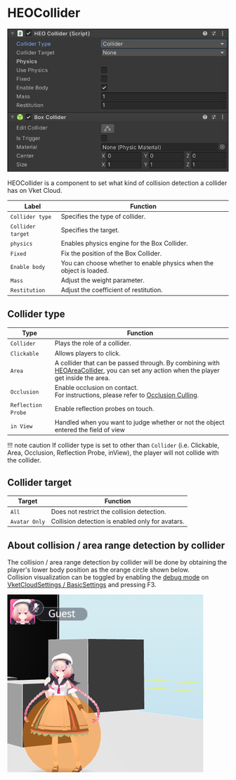 # HEOCollider

![HEOCollider_1](img/HEOCollider_1.jpg)

HEOCollider is a component to set what kind of collision detection a collider has on Vket Cloud.

| Label | Function |
| ---- | ---- |
| `Collider type` | Specifies the type of collider. |
| `Collider target` | Specifies the target. |
| `physics` | Enables physics engine for the Box Collider. |
| `Fixed` | Fix the position of the Box Collider. |
| `Enable body` | You can choose whether to enable physics when the object is loaded. |
| `Mass` | Adjust the weight parameter. |
| `Restitution` | Adjust the coefficient of restitution. |

## Collider type

| Type | Function |
| ---- | ---- |
| `Collider` | Plays the role of a collider. |
| `Clickable` | Allows players to click. |
| `Area` | A collider that can be passed through. By combining with [HEOAreaCollider](./HEOAreacollider.md), you can set any action when the player get inside the area. |
| `Occlusion` | Enable occlusion on contact. <br> For instructions, please refer to [Occlusion Culling](../WorldOptimization/OcclusionCulling.md).  |
| `Reflection Probe` | Enable reflection probes on touch. |
| `in View` | Handled when you want to judge whether or not the object entered the field of view |

!!! note caution
    If collider type is set to other than `Collider` (i.e. Clickable, Area, Occlusion, Reflection Probe, inView), the player will not collide with the collider.

## Collider target

| Target | Function |
| ---- | ---- |
| `All` | Does not restrict the collision detection. |
| `Avatar Only` | Collision detection is enabled only for avatars. |

## About collision / area range detection by collider

The collision / area range detection by collider will be done by obtaining the player's lower body position as the orange circle shown below.<br>
Collision visualization can be toggled by enabling the [debug mode](../WorldEditingTips/DebugMode.md#f3-display-collision) on [VketCloudSettings / BasicSettings](../VketCloudSettings/BasicSettings.md) and pressing F3.

![HEOCollider_2](img/HEOCollider_2.jpg)
